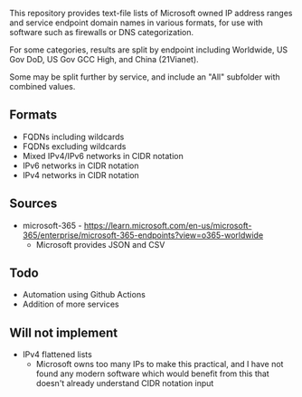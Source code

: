 This repository provides text-file lists of Microsoft owned IP address ranges and service endpoint domain names in various formats, for use with software such as firewalls or DNS categorization.

For some categories, results are split by endpoint including Worldwide, US Gov DoD, US Gov GCC High, and China (21Vianet).

Some may be split further by service, and include an "All" subfolder with combined values.

## Formats

-  FQDNs including wildcards
-  FQDNs excluding wildcards
-  Mixed IPv4/IPv6 networks in CIDR notation
-  IPv6 networks in CIDR notation
-  IPv4 networks in CIDR notation

## Sources

- microsoft-365 - https://learn.microsoft.com/en-us/microsoft-365/enterprise/microsoft-365-endpoints?view=o365-worldwide
  - Microsoft provides JSON and CSV

## Todo

- Automation using Github Actions
- Addition of more services

## Will not implement

- IPv4 flattened lists
  - Microsoft owns too many IPs to make this practical, and I have not found any modern software which would benefit from this that doesn't already understand CIDR notation input
